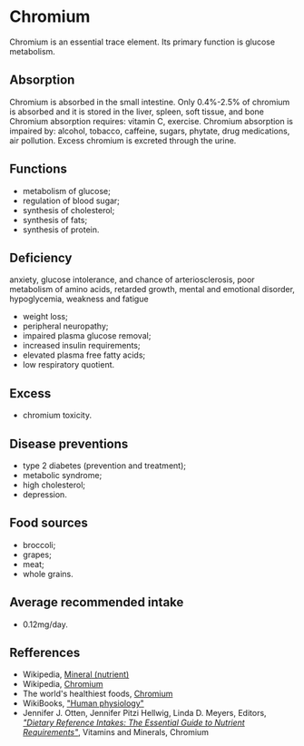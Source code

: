 # Chromium
Chromium is an essential trace element. Its primary function is glucose metabolism.

## Absorption
Chromium is absorbed in the small intestine. Only 0.4%-2.5% of chromium is absorbed and it is stored in the liver, spleen, soft tissue, and bone
Chromium absorption requires: vitamin C, exercise.
Chromium absorption is impaired by: alcohol, tobacco, caffeine, sugars, phytate, drug medications, air pollution.
Excess chromium is excreted through the urine.

## Functions
- metabolism of glucose;
- regulation of blood sugar;
- synthesis of cholesterol;
- synthesis of fats;
- synthesis of protein.

## Deficiency
anxiety, glucose intolerance, and chance of arteriosclerosis, poor metabolism of amino acids, retarded growth, mental and emotional disorder, hypoglycemia, weakness and fatigue
- weight loss;
- peripheral neuropathy;
- impaired plasma glucose removal;
- increased insulin requirements;
- elevated plasma free fatty acids;
- low respiratory quotient.

## Excess
- chromium toxicity.

## Disease preventions
- type 2 diabetes (prevention and treatment);
- metabolic syndrome;
- high cholesterol;
- depression.

## Food sources
- broccoli;
- grapes;
- meat;
- whole grains.

## Average recommended intake
- 0.12mg/day.

## Refferences
- Wikipedia, [Mineral (nutrient)](https://en.wikipedia.org/wiki/Mineral_(nutrient))
- Wikipedia, [Chromium](https://en.wikipedia.org/wiki/Chromium)
- The world's healthiest foods, [Chromium](http://www.whfoods.com/genpage.php?tname=nutrient&dbid=51)
- WikiBooks, ["Human physiology"](https://en.wikibooks.org/wiki/Human_Physiology/Nutrition#Minerals)
- Jennifer J. Otten, Jennifer Pitzi Hellwig, Linda D. Meyers, Editors, [_"Dietary Reference Intakes: The Essential Guide to Nutrient Requirements"_](https://www.amazon.com/Dietary-Reference-Intakes-Essential-Requirements/dp/0309157420), Vitamins and Minerals, Chromium